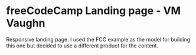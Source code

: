 # freeCodeCamp Landing page - VM Vaughn

Responsive landing page. I used the FCC example as the model for building this one but decided to use a different product for the content.